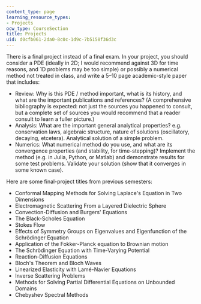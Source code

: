 ```yaml
---
content_type: page
learning_resource_types:
- Projects
ocw_type: CourseSection
title: Projects
uid: d0cfb061-2da0-8c0c-1d9c-7b5158f36d3c
---
```


There is a final project instead of a final exam. In your project, you should consider a PDE (ideally in 2D; I would recommend against 3D for time reasons, and 1D problems may be too simple) or possibly a numerical method not treated in class, and write a 5–10 page academic-style paper that includes:

*   Review: Why is this PDE / method important, what is its history, and what are the important publications and references? (A comprehensive bibliography is expected: not just the sources you happened to consult, but a complete set of sources you would recommend that a reader consult to learn a fuller picture.)
*   Analysis: What are the important general analytical properties? e.g. conservation laws, algebraic structure, nature of solutions (oscillatory, decaying, etcetera). Analytical solution of a simple problem.
*   Numerics: What numerical method do you use, and what are its convergence properties (and stability, for time-stepping)? Implement the method (e.g. in Julia, Python, or Matlab) and demonstrate results for some test problems. Validate your solution (show that it converges in some known case).

Here are some final-project titles from previous semesters:

*   Conformal Mapping Methods for Solving Laplace's Equation in Two Dimensions
*   Electromagnetic Scattering From a Layered Dielectric Sphere
*   Convection-Diffusion and Burgers' Equations
*   The Black-Scholes Equation
*   Stokes Flow
*   Effects of Symmetry Groups on Eigenvalues and Eigenfunction of the Schrödinger Equation
*   Application of the Fokker-Planck equation to Brownian motion
*   The Schrödinger Equation with Time-Varying Potential
*   Reaction-Diffusion Equations
*   Bloch's Theorem and Bloch Waves
*   Linearized Elasticity with Lamé-Navier Equations
*   Inverse Scattering Problems
*   Methods for Solving Partial Differential Equations on Unbounded Domains
*   Chebyshev Spectral Methods